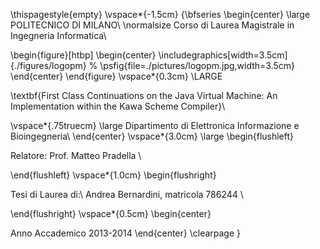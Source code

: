 \thispagestyle{empty}
\vspace*{-1.5cm} {\bfseries
\begin{center}
  \large
  POLITECNICO DI MILANO\\
  \normalsize
  Corso di Laurea Magistrale in Ingegneria Informatica\\

  \begin{figure}[htbp]
    \begin{center}
      \includegraphics[width=3.5cm]{./figures/logopm}
%	\psfig{file=./pictures/logopm.jpg,width=3.5cm}
    \end{center}
  \end{figure}
  \vspace*{0.3cm} \LARGE



  \textbf{First Class Continuations on the Java Virtual Machine: An Implementation within the Kawa Scheme Compiler}\\



  \vspace*{.75truecm} \large
  Dipartimento di Elettronica Informazione e Bioingegneria\\
\end{center}
\vspace*{3.0cm} \large
\begin{flushleft}


  Relatore: Prof. Matteo Pradella \\


\end{flushleft}
\vspace*{1.0cm}
\begin{flushright}


  Tesi di Laurea di:\\ Andrea Bernardini, matricola 786244 \\


\end{flushright}
\vspace*{0.5cm}
\begin{center}



  Anno Accademico 2013-2014
\end{center} \clearpage
}

